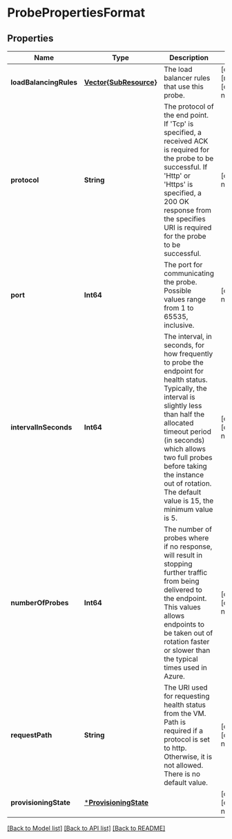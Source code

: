 # ProbePropertiesFormat


## Properties
Name | Type | Description | Notes
------------ | ------------- | ------------- | -------------
**loadBalancingRules** | [**Vector{SubResource}**](SubResource.md) | The load balancer rules that use this probe. | [optional] [readonly] [default to nothing]
**protocol** | **String** | The protocol of the end point. If &#39;Tcp&#39; is specified, a received ACK is required for the probe to be successful. If &#39;Http&#39; or &#39;Https&#39; is specified, a 200 OK response from the specifies URI is required for the probe to be successful. | [default to nothing]
**port** | **Int64** | The port for communicating the probe. Possible values range from 1 to 65535, inclusive. | [default to nothing]
**intervalInSeconds** | **Int64** | The interval, in seconds, for how frequently to probe the endpoint for health status. Typically, the interval is slightly less than half the allocated timeout period (in seconds) which allows two full probes before taking the instance out of rotation. The default value is 15, the minimum value is 5. | [optional] [default to nothing]
**numberOfProbes** | **Int64** | The number of probes where if no response, will result in stopping further traffic from being delivered to the endpoint. This values allows endpoints to be taken out of rotation faster or slower than the typical times used in Azure. | [optional] [default to nothing]
**requestPath** | **String** | The URI used for requesting health status from the VM. Path is required if a protocol is set to http. Otherwise, it is not allowed. There is no default value. | [optional] [default to nothing]
**provisioningState** | [***ProvisioningState**](ProvisioningState.md) |  | [optional] [default to nothing]


[[Back to Model list]](../README.md#models) [[Back to API list]](../README.md#api-endpoints) [[Back to README]](../README.md)


